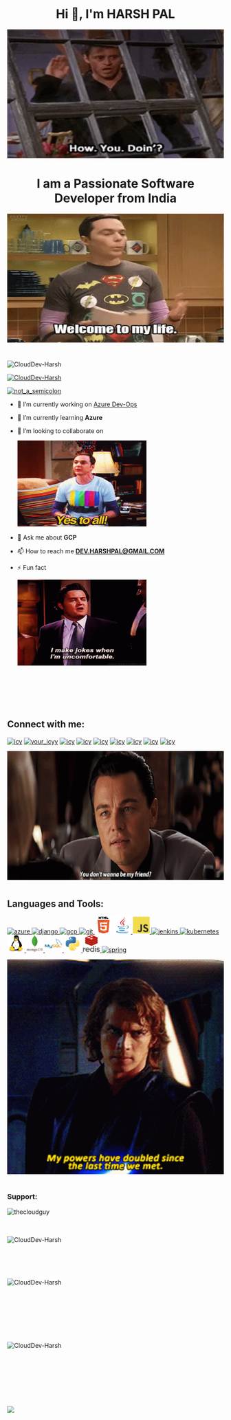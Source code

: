 <h1 align="center">Hi 👋, I'm HARSH PAL</h1>
<p align="center"> <img
        src="https://github.com/CloudDev-Harsh/CloudDev-Harsh/blob/a04208ca69253d4c4d2de238e15156c3be880e72/Github/how-you-doin-how-are-you-doing.gif"
        width="700" height="300" alt="HowYouDoin" /> </p>
<h1 align="center"></h1>
<h1 align="center">I am a Passionate Software Developer from India</h1>
<p align="center"> <img
        src="https://github.com/CloudDev-Harsh/CloudDev-Harsh/blob/a04208ca69253d4c4d2de238e15156c3be880e72/Github/welcome-to-my-life-the-big-bang-theory.gif"
        width="700" height="300" alt="HowYouDoin" /> </p>
<h1 align="center"></h1>
<p align="left"> <img
        src="https://komarev.com/ghpvc/?username=CloudDev-Harsh&label=Profile%20views&color=0e75b6&style=flat"
        alt="CloudDev-Harsh" /> </p>

<p align="left"> <a href="https://github.com/ryo-ma/github-profile-trophy"><img
            src="https://github-profile-trophy.vercel.app/?username=CloudDev-Harsh" alt="CloudDev-Harsh" /></a> </p>

<p align="left"> <a href="https://twitter.com/not_a_semicolon" target="blank"><img
            src="https://img.shields.io/twitter/follow/not_a_semicolon?logo=twitter&style=for-the-badge"
            alt="not_a_semicolon" /></a> </p>

- 🔭 I’m currently working on [Azure Dev-Ops]()

- 🌱 I’m currently learning **Azure**

- 👯 I’m looking to collaborate on
&nbsp;<p align="left"> <img
        src="https://github.com/CloudDev-Harsh/CloudDev-Harsh/blob/a04208ca69253d4c4d2de238e15156c3be880e72/Github/tv-shows-quotes.gif"
        width="300" height="200" alt="HowYouDoin" /> </p>

  <!-- - 🤝 I’m looking for help with [any](https) -->

<!-- - 👨‍💻 All of my projects are available at [http](http) -->

<!-- - 📝 I regularly write articles on [http](http) -->

- 💬 Ask me about **GCP**

- 📫 How to reach me **DEV.HARSHPAL@GMAIL.COM**

<!-- - 📄 Know about my experiences [http](http) -->

- ⚡ Fun fact
&nbsp;<p align="left"> <img
        src="https://github.com/CloudDev-Harsh/CloudDev-Harsh/blob/a5b24ce85f241a50f925f42e043873166c0e3bcc/Github/jokes-uncomfortable.gif"
        width="300" height="200" alt="HowYouDoin" /> </p>
<br><br>
<br><br>
<h1 align="center"></h1>
<h2 align="left">Connect with me:</h2>
<p align="left">
    <a href="https://dev.to/dsads" target="blank"><img align="center"
            src="https://github.com/your-icy/your-icy/blob/main/svgs/devto.svg"
            alt="icy" height="30" width="40" /></a>
    <a href="https://x.com/your_icyy" target="blank"><img align="center"
            src="https://github.com/your-icy/your-icy/blob/main/svgs/x-social-media-logo-icon.svg"
            alt="your_icyy" height="30" width="40" /></a>
    <a href="https://www.linkedin.com/in/icyy/" target="blank"><img align="center"
            src="https://github.com/your-icy/your-icy/blob/main/svgs/linked-in-alt.svg"
            alt="icy" height="30" width="40" /></a>
    <a href="https://stackoverflow.com/users/dsadas" target="blank"><img align="center"
            src="https://github.com/your-icy/your-icy/blob/main/svgs/stack-overflow.svg"
            alt="icy" height="30" width="40" /></a>
    <a href="https://instagram.com/dsada" target="blank"><img align="center"
            src="https://github.com/your-icy/your-icy/blob/main/svgs/instagram.svg"
            alt="icy" height="30" width="40" /></a>
    <a href="https://medium.com/dsadas" target="blank"><img align="center"
            src="https://github.com/your-icy/your-icy/blob/main/svgs/medium.svg"
            alt="icy" height="30" width="40" /></a>
    <a href="https://www.hackerrank.com/dsad" target="blank"><img align="center"
            src="https://github.com/your-icy/your-icy/blob/main/svgs/hackerrank.svg"
            alt="icy" height="30" width="40" /></a>
    <a href="https://www.leetcode.com/dasd" target="blank"><img align="center"
            src="https://github.com/your-icy/your-icy/blob/main/svgs/leet-code.svg"
            alt="icy" height="30" width="40" /></a>
    <a href="https://discord.gg/dsada" target="blank"><img align="center"
            src="https://github.com/your-icy/your-icy/blob/main/svgs/discord-icon-svgrepo-com.svg"
            alt="icy" height="30" width="40" /></a>
</p>

<p align="center"> <img
        src="https://github.com/CloudDev-Harsh/CloudDev-Harsh/blob/21583e2dbdaf31fe2de930dffb2a96e20ada5d0e/Github/ponste11.gif"
        width="820" height="300" alt="HowYouDoin" /> </p>
<h1 align="center"></h1>
<h2 align="left">Languages and Tools:</h2>
<p align="left"> 
     <a href="https://azure.microsoft.com/en-in/" target="_blank" rel="noreferrer"> <img
            src="https://www.vectorlogo.zone/logos/microsoft_azure/microsoft_azure-icon.svg" alt="azure" width="40"
            height="40" /> </a> <a href="https://www.gnu.org/software/bash/" target="_blank" rel="noreferrer"> <img
            src="https://static.djangoproject.com/img/logos/django-logo-positive.svg" alt="django" width="40"
            height="40" /> </a> <a href="https://www.docker.com/" target="_blank" rel="noreferrer"> <img
            src="https://www.vectorlogo.zone/logos/google_cloud/google_cloud-icon.svg" alt="gcp" width="40"
            height="40" /> </a> <a href="https://git-scm.com/" target="_blank" rel="noreferrer"> <img
            src="https://www.vectorlogo.zone/logos/git-scm/git-scm-icon.svg" alt="git" width="40" height="40" /> </a> <a href="https://www.w3.org/html/" target="_blank" rel="noreferrer"> </a> <img
            src="https://raw.githubusercontent.com/devicons/devicon/master/icons/html5/html5-original-wordmark.svg"
            alt="html5" width="40" height="40" /> </a> <a href="https://www.java.com" target="_blank" rel="noreferrer"> <img src="https://raw.githubusercontent.com/devicons/devicon/master/icons/java/java-original.svg" alt="java"
            width="40" height="40" /> </a> <a href="https://developer.mozilla.org/en-US/docs/Web/JavaScript"
        target="_blank" rel="noreferrer"> <img
            src="https://raw.githubusercontent.com/devicons/devicon/master/icons/javascript/javascript-original.svg"
            alt="javascript" width="40" height="40" /> </a> <a href="https://www.jenkins.io" target="_blank"
        rel="noreferrer"> <img src="https://www.vectorlogo.zone/logos/jenkins/jenkins-icon.svg" alt="jenkins" width="40"
            height="40" /> </a> <a href="https://kubernetes.io" target="_blank" rel="noreferrer"> <img
            src="https://www.vectorlogo.zone/logos/kubernetes/kubernetes-icon.svg" alt="kubernetes" width="40"
            height="40" /> </a> <a href="https://www.linux.org/" target="_blank" rel="noreferrer"> <img
            src="https://raw.githubusercontent.com/devicons/devicon/master/icons/linux/linux-original.svg" alt="linux"
            width="40" height="40" /> </a> <a href="https://www.mongodb.com/" target="_blank" rel="noreferrer"> <img
            src="https://raw.githubusercontent.com/devicons/devicon/master/icons/mongodb/mongodb-original-wordmark.svg"
            alt="mongodb" width="40" height="40" /> </a> <a href="https://www.mysql.com/" target="_blank"
        rel="noreferrer"> <img src="https://raw.githubusercontent.com/devicons/devicon/master/icons/mysql/mysql-original-wordmark.svg"
            alt="mysql" width="40" height="40" /> </a> <a href="https://www.python.org" target="_blank"
        rel="noreferrer"> <img
            src="https://raw.githubusercontent.com/devicons/devicon/master/icons/python/python-original.svg"
            alt="python" width="40" height="40" /> </a> <a href="https://redis.io" target="_blank" rel="noreferrer"> <img src="https://raw.githubusercontent.com/devicons/devicon/master/icons/redis/redis-original-wordmark.svg" alt="redis" width="40" height="40" /> </a> <a href="https://spring.io/" target="_blank" rel="noreferrer">
        <img src="https://www.vectorlogo.zone/logos/springio/springio-icon.svg" alt="spring" width="40" height="40" />
    </a> </p>
<p align="center"> 
    
 <img src="https://github.com/CloudDev-Harsh/CloudDev-Harsh/blob/a5b24ce85f241a50f925f42e043873166c0e3bcc/Github/power-star-wars.gif"
        width="820" height="500" alt="HowYouDoin" /> </p>
    <h1 align="center"></h1>
    <h3 align="left">Support:</h3>
    <p><a href="https://www.buymeacoffee.com/thecloudguy"> <img align="left"
                src="https://cdn.buymeacoffee.com/buttons/v2/default-yellow.png" height="50" width="210"
                alt="thecloudguy" /></a></p><br><br>
    <br>
    <p><img align="left"
            src="https://github-readme-stats.vercel.app/api/top-langs?username=CloudDev-Harsh&show_icons=true&locale=en&layout=compact"
            alt="CloudDev-Harsh" /></p>
    <br><br><br><br><br>

<p>&nbsp;<img align="left"
        src="https://github-readme-stats.vercel.app/api?username=CloudDev-Harsh&show_icons=true&locale=en"
        alt="CloudDev-Harsh" /></p>
<br><br>
<br><br>
<br><br>
<p align="left"><img align="left" src="https://github-readme-streak-stats.herokuapp.com/?user=CloudDev-Harsh&"
        alt="CloudDev-Harsh" /></p>
<br><br>
<br><br>
<br><br><br><br>
<p><img src="https://github-readme-twitter.gazf.vercel.app/api?id=not_a_semicolon&layout=wide" /> </p>
